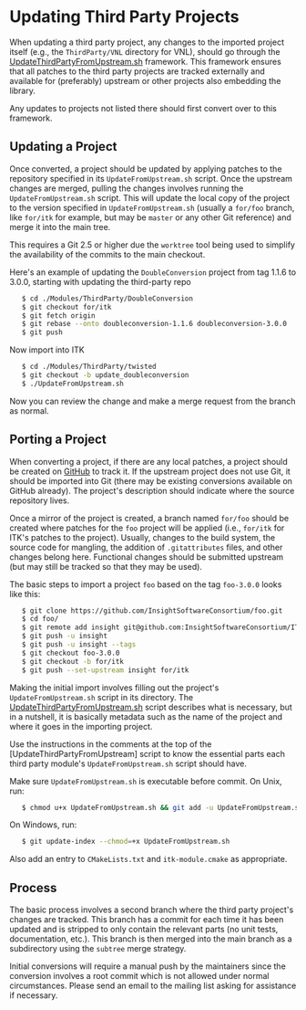 Updating Third Party Projects
=============================

When updating a third party project, any changes to the imported project
itself (e.g., the `ThirdParty/VNL` directory for VNL), should go through the
[UpdateThirdPartyFromUpstream.sh] framework. This framework ensures that all
patches to the third party projects are tracked externally and available for
(preferably) upstream  or other projects also embedding the library.

Any updates to projects not listed there should first convert over to this
framework.

Updating a Project
------------------

Once converted, a project should be updated by applying patches to the
repository specified in its `UpdateFromUpstream.sh` script. Once the upstream
changes are merged, pulling the changes involves running the
`UpdateFromUpstream.sh` script. This will update the local copy of the project
to the version specified in `UpdateFromUpstream.sh` (usually a `for/foo`
branch, like `for/itk` for example, but may be `master` or any other Git
reference) and merge it into the main tree.

This requires a Git 2.5 or higher due the `worktree` tool being used to
simplify the availability of the commits to the main checkout.

Here's an example of updating the `DoubleConversion` project from tag 1.1.6 to
3.0.0, starting with updating the third-party repo

```sh
   $ cd ./Modules/ThirdParty/DoubleConversion
   $ git checkout for/itk
   $ git fetch origin
   $ git rebase --onto doubleconversion-1.1.6 doubleconversion-3.0.0
   $ git push
```

Now import into ITK

```sh
   $ cd ./Modules/ThirdParty/twisted
   $ git checkout -b update_doubleconversion
   $ ./UpdateFromUpstream.sh
```

Now you can review the change and make a merge request from the branch as normal.

Porting a Project
-----------------

When converting a project, if there are any local patches, a project should be
created on
[GitHub](https://github.com/InsightSoftwareConsortium/ITK/tree/master/Modules/ThirdParty)
to track it. If the upstream project does not use Git, it should be imported
into Git (there may be existing conversions available on GitHub already). The
project's description should indicate where the source repository lives.

Once a mirror of the project is created, a branch named `for/foo` should be
created where patches for the `foo` project will be applied (i.e., `for/itk`
for ITK's patches to the project). Usually, changes to the build system, the
source code for mangling, the addition of `.gitattributes` files, and other
changes belong here. Functional changes should be submitted upstream (but may
still be tracked so that they may be used).

The basic steps to import a project `foo` based on the tag `foo-3.0.0` looks
like this:

```sh
   $ git clone https://github.com/InsightSoftwareConsortium/foo.git
   $ cd foo/
   $ git remote add insight git@github.com:InsightSoftwareConsortium/ITK.git:Modules/ThirdParty/foo.git
   $ git push -u insight
   $ git push -u insight --tags
   $ git checkout foo-3.0.0
   $ git checkout -b for/itk
   $ git push --set-upstream insight for/itk
```

Making the initial import involves filling out the project's
`UpdateFromUpstream.sh` script in its directory. The
[UpdateThirdPartyFromUpstream.sh] script describes what is
necessary, but in a nutshell, it is basically metadata such as the name of the
project and where it goes in the importing project.

Use the instructions in the comments at the top of the
[UpdateThirdPartyFromUpstream] script to know the essential parts each third
party module's `UpdateFromUpstream.sh` script should have.

Make sure `UpdateFromUpstream.sh` is executable before commit. On Unix, run:

```sh
   $ chmod u+x UpdateFromUpstream.sh && git add -u UpdateFromUpstream.sh
```

On Windows, run:

```sh
   $ git update-index --chmod=+x UpdateFromUpstream.sh
```

Also add an entry to `CMakeLists.txt` and `itk-module.cmake` as appropriate.

Process
-------

The basic process involves a second branch where the third party project's
changes are tracked. This branch has a commit for each time it has been
updated and is stripped to only contain the relevant parts (no unit tests,
documentation, etc.). This branch is then merged into the main branch as a
subdirectory using the `subtree` merge strategy.

Initial conversions will require a manual push by the maintainers since the
conversion involves a root commit which is not allowed under normal
circumstances. Please send an email to the mailing list asking for assistance
if necessary.



[UpdateThirdPartyFromUpstream.sh]: https://github.com/InsightSoftwareConsortium/ITK/blob/master/Utilities/Maintenance/UpdateThirdPartyFromUpstream.sh
